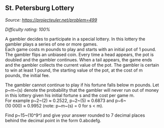 St. Petersburg Lottery
----------------------

*Source: https://projecteuler.net/problem=499*


*Difficulty rating: 100%*

A gambler decides to participate in a special lottery. In this lottery
the gambler plays a series of one or more games.\
 Each game costs m pounds to play and starts with an initial pot of 1
pound. The gambler flips an unbiased coin. Every time a head appears,
the pot is doubled and the gambler continues. When a tail appears, the
game ends and the gambler collects the current value of the pot. The
gambler is certain to win at least 1 pound, the starting value of the
pot, at the cost of m pounds, the initial fee.

The gambler cannot continue to play if his fortune falls below m pounds.
Let p~m~(s) denote the probability that the gambler will never run out
of money in this lottery given his initial fortune s and the cost per
game m.\
 For example p~2~(2) ≈ 0.2522, p~2~(5) ≈ 0.6873 and
p~6~(10 000) ≈ 0.9952 (note: p~m~(s) = 0 for s \< m).

Find p~15~(10^9^) and give your answer rounded to 7 decimal places
behind the decimal point in the form 0.abcdefg.
